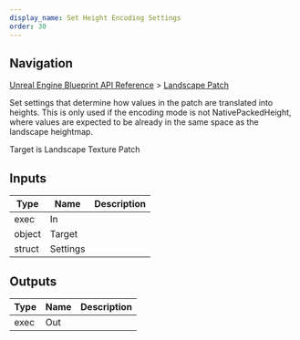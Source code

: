 ```yaml
---
display_name: Set Height Encoding Settings
order: 30
---
```

## Navigation

[Unreal Engine Blueprint API Reference](https://dev.epicgames.com/documentation/en-us/unreal-engine/BlueprintAPI) > [Landscape Patch](https://dev.epicgames.com/documentation/en-us/unreal-engine/BlueprintAPI/LandscapePatch)

Set settings that determine how values in the patch are translated into heights. This is only
used if the encoding mode is not NativePackedHeight, where values are expected to be already
in the same space as the landscape heightmap.

Target is Landscape Texture Patch

## Inputs

| Type | Name | Description |
| --- | --- | --- |
| exec | In |  |
| object | Target |  |
| struct | Settings |  |

## Outputs

| Type | Name | Description |
| --- | --- | --- |
| exec | Out |  |
